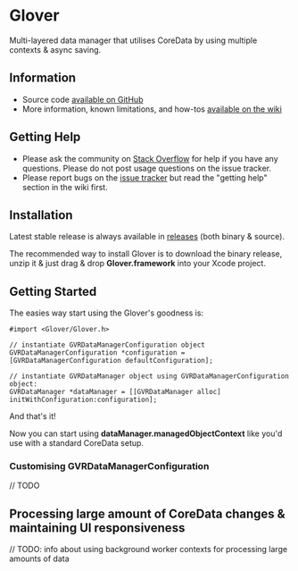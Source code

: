 # Glover

Multi-layered data manager that utilises CoreData by using multiple contexts & async saving.

## Information

* Source code [available on GitHub](https://github.com/MobileToolkit/Glover-iOS)
* More information, known limitations, and how-tos [available on the wiki](https://github.com/MobileToolkit/Glover-iOS/wiki)

## Getting Help

* Please ask the community on [Stack Overflow](http://stackoverflow.com/) for help if you have any questions. Please do not post usage questions on the issue tracker.
* Please report bugs on the [issue tracker](https://github.com/MobileToolkit/Glover-iOS/issues) but read the "getting help" section in the wiki first.

## Installation

Latest stable release is always available in [releases](https://github.com/MobileToolkit/Glover-iOS/releases) (both binary & source).

The recommended way to install Glover is to download the binary release, unzip it & just drag & drop **Glover.framework** into your Xcode project.

## Getting Started

The easies way start using the Glover's goodness is:
  
```
#import <Glover/Glover.h>

// instantiate GVRDataManagerConfiguration object
GVRDataManagerConfiguration *configuration = [GVRDataManagerConfiguration defaultConfiguration];

// instantiate GVRDataManager object using GVRDataManagerConfiguration object:
GVRDataManager *dataManager = [[GVRDataManager alloc] initWithConfiguration:configuration];
```

And that's it!

Now you can start using **dataManager.managedObjectContext** like you'd use with a standard CoreData setup.

### Customising GVRDataManagerConfiguration

// TODO

## Processing large amount of CoreData changes & maintaining UI responsiveness

// TODO: info about using background worker contexts for processing large amounts of data
